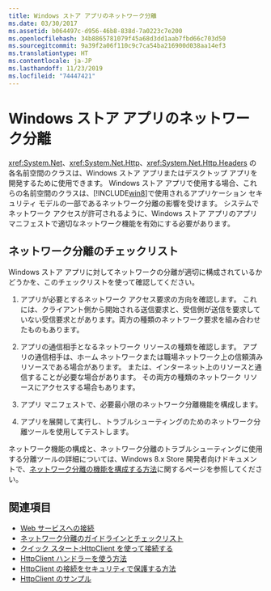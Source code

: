 ```yaml
---
title: Windows ストア アプリのネットワーク分離
ms.date: 03/30/2017
ms.assetid: b064497c-d956-46b8-838d-7a0223c7e200
ms.openlocfilehash: 34b8865781079f45a68d3dd1aab7fbd66c703d50
ms.sourcegitcommit: 9a39f2a06f110c9c7ca54ba216900d038aa14ef3
ms.translationtype: HT
ms.contentlocale: ja-JP
ms.lasthandoff: 11/23/2019
ms.locfileid: "74447421"
---
```

# <a name="network-isolation-for-windows-store-apps"></a>Windows ストア アプリのネットワーク分離
<xref:System.Net>、<xref:System.Net.Http>、<xref:System.Net.Http.Headers> の各名前空間のクラスは、Windows ストア アプリまたはデスクトップ アプリを開発するために使用できます。 Windows ストア アプリで使用する場合、これらの名前空間のクラスは、[!INCLUDE[win8](../../../includes/win8-md.md)]で使用されるアプリケーション セキュリティ モデルの一部であるネットワーク分離の影響を受けます。 システムでネットワーク アクセスが許可されるように、Windows ストア アプリのアプリ マニフェストで適切なネットワーク機能を有効にする必要があります。  
  
## <a name="checklist-for-network-isolation"></a>ネットワーク分離のチェックリスト  
 Windows ストア アプリに対してネットワークの分離が適切に構成されているかどうかを、このチェックリストを使って確認してください。  
  
1. アプリが必要とするネットワーク アクセス要求の方向を確認します。 これには、クライアント側から開始される送信要求と、受信側が送信を要求していない受信要求とがあります。両方の種類のネットワーク要求を組み合わせたものもあります。  
  
2. アプリの通信相手となるネットワーク リソースの種類を確認します。 アプリの通信相手は、ホーム ネットワークまたは職場ネットワーク上の信頼済みリソースである場合があります。 または、インターネット上のリソースと通信することが必要な場合があります。 その両方の種類のネットワーク リソースにアクセスする場合もあります。  
  
3. アプリ マニフェストで、必要最小限のネットワーク分離機能を構成します。  
  
4. アプリを展開して実行し、トラブルシューティングのためのネットワーク分離ツールを使用してテストします。  
  
 ネットワーク機能の構成と、ネットワーク分離のトラブルシューティングに使用する分離ツールの詳細については、Windows 8.x Store 開発者向けドキュメントで、[ネットワーク分離の機能を構成する方法](https://docs.microsoft.com/previous-versions/windows/apps/hh770532(v=win.10))に関するページを参照してください。
  
## <a name="see-also"></a>関連項目

- [Web サービスへの接続](https://docs.microsoft.com/previous-versions/windows/apps/hh761504(v=win.10))
- [ネットワーク分離のガイドラインとチェックリスト](https://docs.microsoft.com/previous-versions/windows/apps/hh770532(v=win.10))
- [クイック スタート:HttpClient を使って接続する](https://docs.microsoft.com/previous-versions/windows/apps/hh781239(v=win.10))
- [HttpClient ハンドラーを使う方法](https://docs.microsoft.com/previous-versions/windows/apps/hh781241(v=win.10))
- [HttpClient の接続をセキュリティで保護する方法](https://docs.microsoft.com/previous-versions/windows/apps/hh781240(v=win.10))
- [HttpClient のサンプル](https://code.msdn.microsoft.com/windowsapps/HttpClient-sample-55700664)
